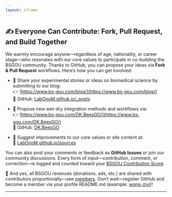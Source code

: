 ```yaml
---
layout: iframe
---
```


## ✍️ Everyone Can Contribute: Fork, Pull Request, and Build Together

We warmly encourage anyone—regardless of age, nationality, or career stage—who resonates with our core values to participate in co-building the BSGOU community. Thanks to GitHub, you can propose your ideas via **Fork & Pull Request** workflows. Here’s how you can get involved:

- 📖 Share your experimental stories or ideas on biomedical science by submitting to our blog:<br>
  👉 [https://www.bs-gou.com/blog/](https://www.bs-gou.com/blog/)<br>
  💾 GitHub: [LabOnoM.github.io/_posts](https://github.com/LabOnoM/LabOnoM.github.io/tree/main/_posts)<br>

- 🧪 Propose new wet-dry integration methods and workflows via:<br>
  👉 [https://www.bs-gou.com/DK.BeesGO/](https://www.bs-gou.com/DK.BeesGO/)<br>
  💾 GitHub: [DK.BeesGO](https://github.com/LabOnoM/DK.BeesGO)<br>

- 💬 Suggest improvements to our core values or site content at:<br>
  💾 [LabOnoM.github.io/sources](https://github.com/LabOnoM/LabOnoM.github.io/tree/main/sources)<br>

You can also post your comments or feedback as **GitHub Issues** or join our community discussions. Every form of input—contribution, comment, or correction—is logged and counted toward your [BSGOU Contribution Score](https://www.bs-gou.com/2025/06/12/BSGOU-Contribution-Score.html).

🎁 And yes, all BSGOU revenues (donations, ads, etc.) are shared with contributors proportionally—see [members](https://www.bs-gou.com/members.html). Don’t wait—register GitHub and become a member via your profile README.md (example: [wong-ziyi](https://github.com/wong-ziyi))!

---
